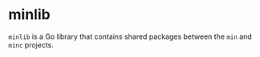 # minlib

`minlib` is a Go library that contains shared packages between the `min` and `minc` projects.
